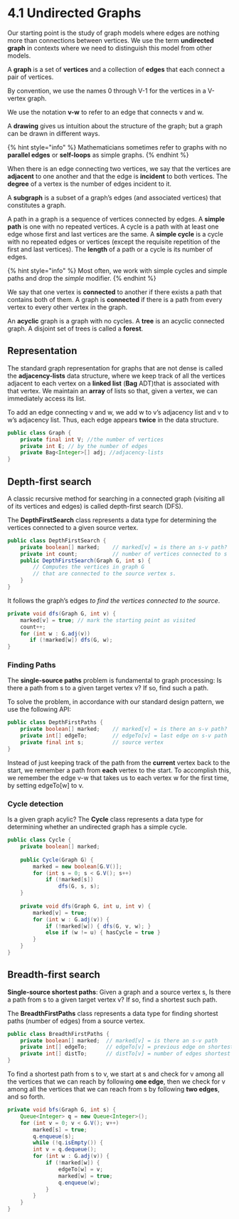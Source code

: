 # 4.1 Undirected Graphs

Our starting point is the study of graph models where edges are nothing more than connections between vertices. We use the term **undirected graph** in contexts where we need to distinguish this model from other models.

A **graph** is a set of **vertices** and a collection of **edges** that each connect a pair of vertices.

By convention, we use the names 0 through V-1 for the vertices in a V-vertex graph.

We use the notation **v-w** to refer to an edge that connects v and w.

A **drawing** gives us intuition about the structure of the graph; but a graph can be drawn in different ways.

{% hint style="info" %}
Mathematicians sometimes refer to graphs with no **parallel edges** or **self-loops** as simple graphs.
{% endhint %}

When there is an edge connecting two vertices, we say that the vertices are **adjacent** to one another and that the edge is **incident** to both vertices. The **degree** of a vertex is the number of edges incident to it.

A **subgraph** is a subset of a graph’s edges \(and associated vertices\) that constitutes a graph.

A path in a graph is a sequence of vertices connected by edges. A **simple path** is one with no repeated vertices. A cycle is a path with at least one edge whose first and last vertices are the same. A **simple cycle** is a cycle with no repeated edges or vertices \(except the requisite repetition of the first and last vertices\). The **length** of a path or a cycle is its number of edges.

{% hint style="info" %}
Most often, we work with simple cycles and simple paths and drop the _simple_ modifier.
{% endhint %}

We say that one vertex is **connected** to another if there exists a path that contains both of them. A graph is **connected** if there is a path from every vertex to every other vertex in the graph.

An **acyclic** graph is a graph with no cycles. A **tree** is an acyclic connected graph. A disjoint set of trees is called a **forest**. 

## Representation

The standard graph representation for graphs that are not dense is called the **adjacency-lists** data structure, where we keep track of all the vertices adjacent to each vertex on a **linked list** \(**Bag** ADT\)that is associated with that vertex. We maintain an **array** of lists so that, given a vertex, we can immediately access its list.

To add an edge connecting v and w, we add w to v’s adjacency list and v to w’s adjacency list. Thus, each edge appears **twice** in the data structure.

```java
public class Graph {
    private final int V; //the number of vertices
    private int E; // by the number of edges
    private Bag<Integer>[] adj; //adjacency-lists
}
```

## Depth-first search

A classic recursive method for searching in a connected graph \(visiting all of its vertices and edges\) is called depth-first search \(DFS\). 

The **DepthFirstSearch** class represents a data type for determining the vertices connected to a given source vertex.

```java
public class DepthFirstSearch {
    private boolean[] marked;    // marked[v] = is there an s-v path?
    private int count;           // number of vertices connected to s
    public DepthFirstSearch(Graph G, int s) {
        // Computes the vertices in graph G 
        // that are connected to the source vertex s.
    }
}
```

It follows the graph’s edges _to find the vertices connected to the source_.

```java
private void dfs(Graph G, int v) {
    marked[v] = true; // mark the starting point as visited
    count++;
    for (int w : G.adj(v))
       if (!marked[w]) dfs(G, w);
}
```

### Finding Paths

The **single-source paths** problem is fundamental to graph processing: Is there a path from s to a given target vertex v? If so, find such a path.

To solve the problem, in accordance with our standard design pattern, we use the following API:

```java
public class DepthFirstPaths {
    private boolean[] marked;    // marked[v] = is there an s-v path?
    private int[] edgeTo;        // edgeTo[v] = last edge on s-v path
    private final int s;         // source vertex
}
```

Instead of just keeping track of the path from the **current** vertex back to the start, we remember a path from **each** vertex to the start. To accomplish this, we remember the edge v-w that takes us to each vertex w for the first time, by setting edgeTo\[w\] to v.

### Cycle detection

Is a given graph acylic?  The **Cycle** class represents a data type for determining whether an undirected graph has a simple cycle.

```java
public class Cycle {
    private boolean[] marked;
    
    public Cycle(Graph G) {
        marked = new boolean[G.V()];
        for (int s = 0; s < G.V(); s++)
            if (!marked[s])
                dfs(G, s, s);
    }
    
    private void dfs(Graph G, int u, int v) {
        marked[v] = true;
        for (int w : G.adj(v)) {
            if (!marked[w]) { dfs(G, v, w); }
            else if (w != u) { hasCycle = true }
        }
    }
}
```

## Breadth-first search

**Single-source shortest paths**: Given a graph and a source vertex s, Is there a path from s to a given target vertex v? If so, find a shortest such path.

The **BreadthFirstPaths** class represents a data type for finding shortest paths \(number of edges\) from a source vertex.

```java
public class BreadthFirstPaths {
    private boolean[] marked;  // marked[v] = is there an s-v path
    private int[] edgeTo;      // edgeTo[v] = previous edge on shortest s-v path
    private int[] distTo;      // distTo[v] = number of edges shortest s-v path
}
```

To find a shortest path from s to v, we start at s and check for v among all the vertices that we can reach by following **one edge**, then we check for v among all the vertices that we can reach from s by following **two edges**, and so forth.

```java
private void bfs(Graph G, int s) {
    Queue<Integer> q = new Queue<Integer>();
    for (int v = 0; v < G.V(); v++)
        marked[s] = true;
        q.enqueue(s);
        while (!q.isEmpty()) {
        int v = q.dequeue();
        for (int w : G.adj(v)) {
            if (!marked[w]) {
                edgeTo[w] = v;
                marked[w] = true;
                q.enqueue(w);
            }
        }
    }
}
```

